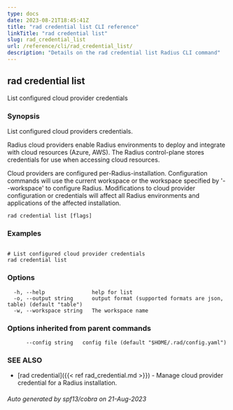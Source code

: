 ```yaml
---
type: docs
date: 2023-08-21T18:45:41Z
title: "rad credential list CLI reference"
linkTitle: "rad credential list"
slug: rad_credential_list
url: /reference/cli/rad_credential_list/
description: "Details on the rad credential list Radius CLI command"
---
```

## rad credential list

List configured cloud provider credentials

### Synopsis

List configured cloud providers credentials.

Radius cloud providers enable Radius environments to deploy and integrate with cloud resources (Azure, AWS).
The Radius control-plane stores credentials for use when accessing cloud resources.

Cloud providers are configured per-Radius-installation. Configuration commands will use the current workspace
or the workspace specified by '--workspace' to configure Radius. Modifications to cloud provider configuration
or credentials will affect all Radius environments and applications of the affected installation.

```
rad credential list [flags]
```

### Examples

```

# List configured cloud provider credentials
rad credential list

```

### Options

```
  -h, --help               help for list
  -o, --output string      output format (supported formats are json, table) (default "table")
  -w, --workspace string   The workspace name
```

### Options inherited from parent commands

```
      --config string   config file (default "$HOME/.rad/config.yaml")
```

### SEE ALSO

* [rad credential]({{< ref rad_credential.md >}})	 - Manage cloud provider credential for a Radius installation.

###### Auto generated by spf13/cobra on 21-Aug-2023

